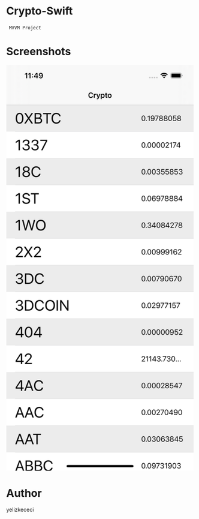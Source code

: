 # Crypto-Swift
     MVVM Project 
# Screenshots

<kbd><img src="Screenshots/ss1.png?raw=true" width="500"> </kbd>

# Author
yelizkececi
